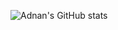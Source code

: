 ![Adnan's GitHub stats](https://github-readme-stats.vercel.app/api?username=AdnanMuhib&count_private=true&show_icons=true&theme=dark)

